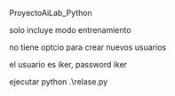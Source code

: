 <p>ProyectoAiLab_Python</p>
<p>solo incluye modo entrenamiento</p>
<p>no tiene optcio para crear nuevos usuarios</p>
<p>el usuario es iker, password iker</p>
<p>ejecutar python .\relase.py</p>

